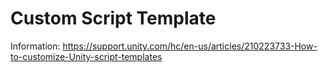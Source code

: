 # Custom Script Template

Information: https://support.unity.com/hc/en-us/articles/210223733-How-to-customize-Unity-script-templates

